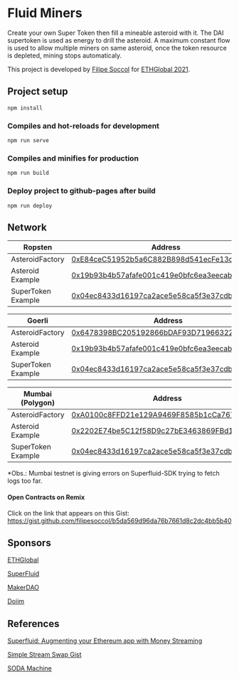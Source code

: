 # Fluid Miners

Create your own Super Token then fill a mineable asteroid with it. The DAI supertoken is used as energy to drill the asteroid. A maximum constant flow is used to allow multiple miners on same asteroid, once the token resource is depleted, mining stops automaticaly.

This project is developed by [Filipe Soccol](https://github.com/filipesoccol) for [ETHGlobal 2021](https://online.ethglobal.com).

## Project setup
```
npm install
```

### Compiles and hot-reloads for development
```
npm run serve
```

### Compiles and minifies for production
```
npm run build
```

### Deploy project to github-pages after build
```
npm run deploy
```

## Network



| **Ropsten** | Address |
| ----------- | ----------- |
| AsteroidFactory | [0xE84ceC51952b5a6C882B898d541ecFe13c611d34](https://ropsten.etherscan.io/address/0xE84ceC51952b5a6C882B898d541ecFe13c611d34) |
| Asteroid Example | [0x19b93b4b57afafe001c419e0bfc6ea3eecab775d](https://ropsten.etherscan.io/address/0x19b93b4b57afafe001c419e0bfc6ea3eecab775d) |
| SuperToken Example | [0x04ec8433d16197ca2ace5e58ca5f3e37cdb50366](https://ropsten.etherscan.io/address/0x04ec8433d16197ca2ace5e58ca5f3e37cdb50366) |


| **Goerli** | Address |
| ----------- | ----------- |
| AsteroidFactory | [0x6478398BC205192866bDAF93D71966322cb78292](https://goerli.etherscan.io/address/0x6478398BC205192866bDAF93D71966322cb78292) |
| Asteroid Example | [0x19b93b4b57afafe001c419e0bfc6ea3eecab775d](https://goerli.etherscan.io/address/0x19b93b4b57afafe001c419e0bfc6ea3eecab775d) |
| SuperToken Example | [0x04ec8433d16197ca2ace5e58ca5f3e37cdb50366](https://goerli.etherscan.io/address/0x04ec8433d16197ca2ace5e58ca5f3e37cdb50366) |

| **Mumbai (Polygon)** | Address |
| ----------- | ----------- |
| AsteroidFactory | [0xA0100c8FFD21e129A9469F8585b1cCa767650DAB](https://mumbai.polygonscan.com/address/0xA0100c8FFD21e129A9469F8585b1cCa767650DAB) |
| Asteroid Example | [0x2202E74be5C12f58D9c27bE3463869FBd1b8A477](https://mumbai.polygonscan.com/address/0x2202E74be5C12f58D9c27bE3463869FBd1b8A477) |
| SuperToken Example | [0x04ec8433d16197ca2ace5e58ca5f3e37cdb50366](https://goerli.etherscan.io/address/0x63267D520Cc36C32ed39d78e0993AE457eab4c3E) |
*Obs.: Mumbai testnet is giving errors on Superfluid-SDK trying to fetch logs too far.



#### Open Contracts on Remix

Click on the link that appears on this Gist: https://gist.github.com/filipesoccol/b5da569d96da76b7661d8c2dc4bb5b40

## Sponsors

[ETHGlobal](https://ethglobal.com)

[SuperFluid](https://superfluid.finance)

[MakerDAO](https://makerdao.com)

[Doiim](https://doiim.com)


## References

[Superfluid: Augmenting your Ethereum app with Money Streaming](https://youtu.be/lothiCAVy7E)

[Simple Stream Swap Gist](https://gist.github.com/hellwolf/de102ea2cbd49ae30a3ec9795e8bd52f)

[SODA Machine](https://docs.superfluid.finance/superfluid/resources/examples/soda-machine)